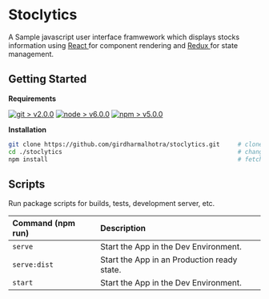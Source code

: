 # Stoclytics

A Sample javascript user interface framwework which displays stocks information
using [ React ](https://reactjs.org) for component rendering
and [ Redux ](http://redux.js.org) for state management.

## Getting Started

**Requirements**

[![ git > v2.0.0 ](https://img.shields.io/badge/git->_v2.0.0-blue.svg)](https://git-scm.com/downloads)
[![ node > v6.0.0 ](https://img.shields.io/badge/node->_v6.0.0-blue.svg)](https://nodejs.org/en/download/)
[![ npm > v5.0.0 ](https://img.shields.io/badge/npm->_v5.0.0-blue.svg)](https://docs.npmjs.com/getting-started/installing-node)

**Installation**

```bash
git clone https://github.com/girdharmalhotra/stoclytics.git     # clone repository
cd ./stoclytics                                                 # change to root dir
npm install                                                     # fetch dependencies
```

## Scripts

Run package scripts for builds, tests, development server, etc.

| Command (npm run)        |  Description
|:-------------------------|:-------------------------------------------------------
| `serve`                  | Start the App in the Dev Environment.
| `serve:dist`             | Start the App in an Production ready state.
| `start`                  | Start the App in the Dev Environment.

